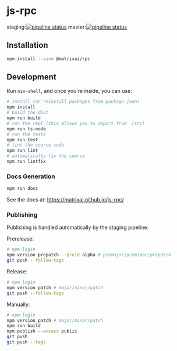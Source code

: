 # js-rpc

staging:[![pipeline status](https://gitlab.com/MatrixAI/open-source/js-rpc/badges/staging/pipeline.svg)](https://gitlab.com/MatrixAI/open-source/js-rpc/commits/staging)
master:[![pipeline status](https://gitlab.com/MatrixAI/open-source/js-rpc/badges/master/pipeline.svg)](https://gitlab.com/MatrixAI/open-source/js-rpc/commits/master)

## Installation

```sh
npm install --save @matrixai/rpc
```

## Development

Run `nix-shell`, and once you're inside, you can use:

```sh
# install (or reinstall packages from package.json)
npm install
# build the dist
npm run build
# run the repl (this allows you to import from ./src)
npm run ts-node
# run the tests
npm run test
# lint the source code
npm run lint
# automatically fix the source
npm run lintfix
```

### Docs Generation

```sh
npm run docs
```

See the docs at: https://matrixai.github.io/js-rpc/

### Publishing

Publishing is handled automatically by the staging pipeline.

Prerelease:

```sh
# npm login
npm version prepatch --preid alpha # premajor/preminor/prepatch
git push --follow-tags
```

Release:

```sh
# npm login
npm version patch # major/minor/patch
git push --follow-tags
```

Manually:

```sh
# npm login
npm version patch # major/minor/patch
npm run build
npm publish --access public
git push
git push --tags
```
